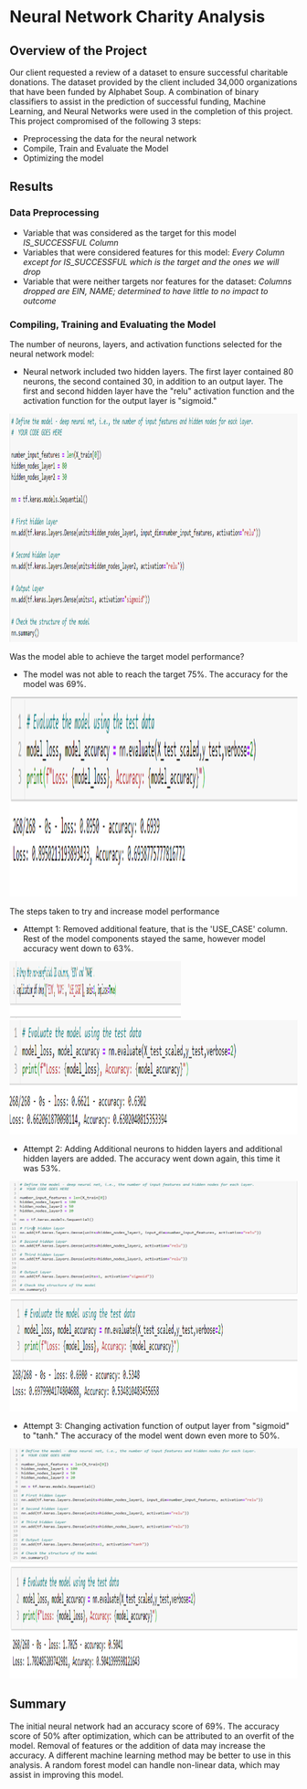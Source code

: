 # Neural Network Charity Analysis

## Overview of the Project
Our client requested a review of a dataset to ensure successful charitable donations. The dataset provided by the client included 34,000 organizations that have been funded by Alphabet Soup. A combination of binary classifiers to assist in the prediction of successful funding, Machine Learning, and Neural Networks were used in the completion of this project. This project compromised of the following 3 steps: 
- Preprocessing the data for the neural network 
- Compile, Train and Evaluate the Model 
- Optimizing the model

## Results 
### Data Preprocessing 
- Variable that was considered as the target for this model *IS_SUCCESSFUL Column*
- Variables that were considered features for this model: *Every Column except for IS_SUCCESSFUL which is the target and the ones we will drop* 
- Variable that were neither targets nor features for the dataset: *Columns dropped are EIN, NAME; determined to have little to no impact to outcome*

### Compiling, Training and Evaluating the Model

The number of neurons, layers, and activation functions selected for the neural network model:
- Neural network included two hidden layers. The first layer contained 80 neurons, the second contained 30, in addition to an output layer. The first and second hidden layer have the "relu" activation function and the activation function for the output layer is "sigmoid."

<img src="https://github.com/jratliff1215/Neural_Network_Charity_Analysis/blob/main/Resources/ml1.PNG" width="800" height="400">
                                                                                                                               
Was the model able to achieve the target model performance?
- The model was not able to reach the target 75%. The accuracy for the model was 69%.

<img src="https://github.com/jratliff1215/Neural_Network_Charity_Analysis/blob/main/Resources/ml2.PNG" width="900" height="350">
                                                                                                                               
The steps taken to try and increase model performance

- Attempt 1: Removed additional feature, that is the 'USE_CASE' column. Rest of the model components stayed the same, however model accuracy went down to 63%. 


<img src="https://github.com/jratliff1215/Neural_Network_Charity_Analysis/blob/main/Resources/ml3.PNG" width="300" height="100">

<img src="https://github.com/jratliff1215/Neural_Network_Charity_Analysis/blob/main/Resources/ml4.PNG" width="1000" height="200">

-  Attempt 2: Adding Additional neurons to hidden layers and additional hidden layers are added. The accuracy went down again, this time it was 53%.

<img src="https://github.com/jratliff1215/Neural_Network_Charity_Analysis/blob/main/Resources/ml5.PNG" width="1000" height="200">

<img src="https://github.com/jratliff1215/Neural_Network_Charity_Analysis/blob/main/Resources/ml6.PNG" width="1000" height="200">

- Attempt 3: Changing activation function of output layer from "sigmoid" to "tanh." The accuracy of the model went down even more to 50%.

<img src="https://github.com/jratliff1215/Neural_Network_Charity_Analysis/blob/main/Resources/ml7.PNG" width="1000" height="200">

<img src="https://github.com/jratliff1215/Neural_Network_Charity_Analysis/blob/main/Resources/ml8.PNG" width="1000" height="200">

## Summary 

The initial neural network had an accuracy score of 69%. The accuracy score of 50% after optimization, which can be attributed to an overfit of the model. Removal of features or the addition of data may increase the accuracy. A different machine learning method may be better to use in this analysis. A random forest model can handle non-linear data, which may assist in improving this model. 
